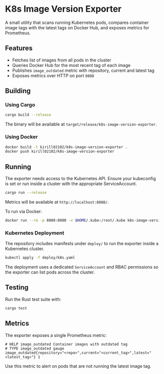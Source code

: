 # K8s Image Version Exporter

A small utility that scans running Kubernetes pods, compares container image tags with the latest tags on Docker Hub, and exposes metrics for Prometheus.

## Features
- Fetches list of images from all pods in the cluster
- Queries Docker Hub for the most recent tag of each image
- Publishes `image_outdated` metric with repository, current and latest tag
- Exposes metrics over HTTP on port `8080`

## Building

### Using Cargo
```bash
cargo build --release
```

The binary will be available at `target/release/k8s-image-version-exporter`.

### Using Docker
```bash
docker build -t kirill02102/k8s-image-version-exporter .
docker push kirill02102/k8s-image-version-exporter
```

## Running

The exporter needs access to the Kubernetes API. Ensure your kubeconfig is set or run inside a cluster with the appropriate ServiceAccount.

```bash
cargo run --release
```

Metrics will be available at `http://localhost:8080/`.

To run via Docker:
```bash
docker run --rm -p 8080:8080 -v $HOME/.kube:/root/.kube k8s-image-version-exporter
```

### Kubernetes Deployment

The repository includes manifests under `deploy/` to run the exporter inside a Kubernetes cluster.

```bash
kubectl apply -f deploy/k8s.yaml
```

The deployment uses a dedicated `ServiceAccount` and RBAC permissions so the
exporter can list pods across the cluster.

## Testing

Run the Rust test suite with:
```bash
cargo test
```

## Metrics

The exporter exposes a single Prometheus metric:

```
# HELP image_outdated Container images with outdated tag
# TYPE image_outdated gauge
image_outdated{repository="<repo>",current="<current_tag>",latest="<latest_tag>"} 1
```

Use this metric to alert on pods that are not running the latest image tag.

